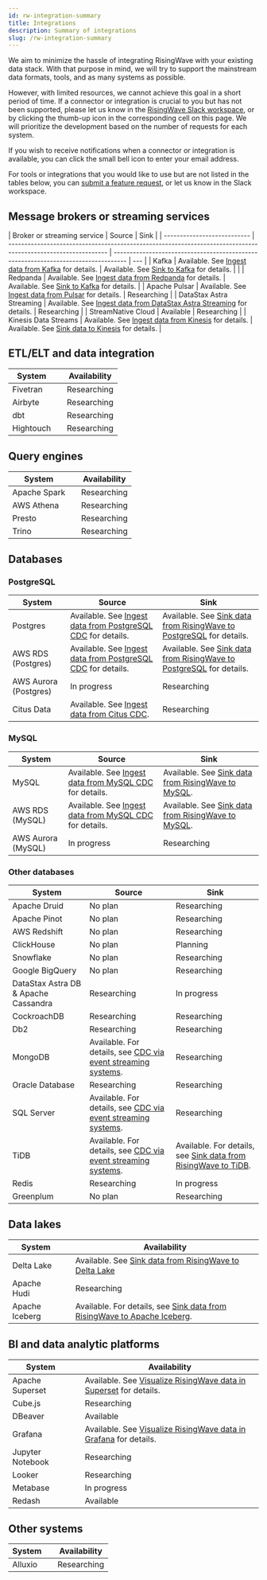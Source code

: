 ```yaml
---
id: rw-integration-summary
title: Integrations
description: Summary of integrations
slug: /rw-integration-summary
---
```


<head>
  <link rel="canonical" href="https://docs.risingwave.com/docs/current/rw-integration-summary/" />
</head>

We aim to minimize the hassle of integrating RisingWave with your existing data stack. With that purpose in mind, we will try to support the mainstream data formats, tools, and as many systems as possible.

However, with limited resources, we cannot achieve this goal in a short period of time. If a connector or integration is crucial to you but has not been supported, please let us know in the [RisingWave Slack workspace](https://www.risingwave.com/slack), or by clicking the thumb-up icon in the corresponding cell on this page. We will prioritize the development based on the number of requests for each system.

If you wish to receive notifications when a connector or integration is available, you can click the small bell icon to enter your email address.

For tools or integrations that you would like to use but are not listed in the tables below, you can [submit a feature request](https://github.com/risingwavelabs/risingwave/issues/new?assignees=&labels=type%2Ffeature&template=feature_request.yml), or let us know in the Slack workspace.

## Message brokers or streaming services

| Broker or streaming service | Source                                                                                                        | Sink                                                                               |
| --------------------------- | ------------------------------------------------------------------------------------------------------------- | ---------------------------------------------------------------------------------- | --- |
| Kafka                       | Available. See [Ingest data from Kafka](/create-source/create-source-kafka.md) for details.                   | Available. See [Sink to Kafka](/guides/create-sink-kafka.md) for details.          |     |
| Redpanda                    | Available. See [Ingest data from Redpanda](/create-source/create-source-redpanda.md) for details.             | Available. See [Sink to Kafka](/guides/create-sink-kafka.md) for details.          |
| Apache Pulsar               | Available. See [Ingest data from Pulsar](/create-source/create-source-pulsar.md) for details.                 | Researching <Capsule note="pulsar_sink" />                                         |
| DataStax Astra Streaming    | Available. See [Ingest data from DataStax Astra Streaming](/guides/connector-astra-streaming.md) for details. | Researching <Capsule note="astra_streaming_sink" />                                |
| StreamNative Cloud          | Available                                                                                                     | Researching <Capsule note="streamnative_cloud_sink" />                             |
| Kinesis Data Streams        | Available. See [Ingest data from Kinesis](/create-source/create-source-kinesis.md) for details.               | Available. See [Sink data to Kinesis](/guides/sink-to-aws-kinesis.md) for details. |

## ETL/ELT and data integration

| System    |     | Availability                             |
| --------- | --- | ---------------------------------------- |
| Fivetran  |     | Researching <Capsule note="fivetran" />  |
| Airbyte   |     | Researching <Capsule note="airbyte" />   |
| dbt       |     | Researching <Capsule note="dbt" />       |
| Hightouch |     | Researching <Capsule note="hightouch" /> |

## Query engines

| System       |     | Availability                          |
| ------------ | --- | ------------------------------------- |
| Apache Spark |     | Researching <Capsule note="spark" />  |
| AWS Athena   |     | Researching <Capsule note="athena" /> |
| Presto       |     | Researching <Capsule note="presto" /> |
| Trino        |     | Researching <Capsule note="trino" />  |

## Databases

### PostgreSQL

| System                | Source                                                                                             | Sink                                                                                               |
| --------------------- | -------------------------------------------------------------------------------------------------- | -------------------------------------------------------------------------------------------------- |
| Postgres              | Available. See [Ingest data from PostgreSQL CDC](/guides/ingest-from-postgres-cdc.md) for details. | Available. See [Sink data from RisingWave to PostgreSQL](/guides/sink-to-postgres.md) for details. |
| AWS RDS (Postgres)    | Available. See [Ingest data from PostgreSQL CDC](/guides/ingest-from-postgres-cdc.md) for details. | Available. See [Sink data from RisingWave to PostgreSQL](/guides/sink-to-postgres.md) for details. |
| AWS Aurora (Postgres) | In progress <Capsule note="aurora_pg_source" />                                                    | Researching <Capsule note="aurora_pg_sink" />                                                      |
| Citus Data            | Available. See [Ingest data from Citus CDC](/guides/ingest-from-citus-cdc.md).                     | Researching <Capsule note="citus_sink" />                                                          |

### MySQL

| System             | Source                                                                                     | Sink                                                                           |
| ------------------ | ------------------------------------------------------------------------------------------ | ------------------------------------------------------------------------------ |
| MySQL              | Available. See [Ingest data from MySQL CDC](/guides/ingest-from-mysql-cdc.md) for details. | Available. See [Sink data from RisingWave to MySQL](/guides/sink-to-mysql.md). |
| AWS RDS (MySQL)    | Available. See [Ingest data from MySQL CDC](/guides/ingest-from-mysql-cdc.md) for details. | Available. See [Sink data from RisingWave to MySQL](/guides/sink-to-mysql.md). |
| AWS Aurora (MySQL) | In progress <Capsule note="aurora_mysql_source" />                                         | Researching <Capsule note="aurora_mysql_sink" />                               |

### Other databases

| System                               | Source                                                                                              | Sink                                                                                      |
| ------------------------------------ | --------------------------------------------------------------------------------------------------- | ----------------------------------------------------------------------------------------- |
| Apache Druid                         | No plan                                                                                             | Researching <Capsule note="druid_sink" />                                                 |
| Apache Pinot                         | No plan                                                                                             | Researching <Capsule note="pinot_sink" />                                                 |
| AWS Redshift                         | No plan                                                                                             | Researching <Capsule note="redshift_sink" />                                              |
| ClickHouse                           | No plan                                                                                             | Planning <Capsule note="clickhouse_sink" />                                               |
| Snowflake                            | No plan                                                                                             | Researching <Capsule note="snowflake_sink" />                                             |
| Google BigQuery                      | No plan                                                                                             | Researching <Capsule note="bigquery_sink" />                                              |
| DataStax Astra DB & Apache Cassandra | Researching <Capsule note="cassandra_source" />                                                     | In progress <Capsule note="cassandra_sink" />                                             |
| CockroachDB                          | Researching <Capsule note="cockroachdb_source" />                                                   | Researching <Capsule note="cockroachdb_sink" />                                           |
| Db2                                  | Researching <Capsule note="db2_source" />                                                           | Researching <Capsule note="db2_sink" />                                                   |
| MongoDB                              | Available. For details, see [CDC via event streaming systems](/create-source/create-source-cdc.md). | Researching <Capsule note="mongodb_sink" />                                               |
| Oracle Database                      | Researching <Capsule note="oracle_source" />                                                        | Researching <Capsule note="oracle_sink" />                                                |
| SQL Server                           | Available. For details, see [CDC via event streaming systems](/create-source/create-source-cdc.md). | Researching <Capsule note="sql_server_sink" />                                            |
| TiDB                                 | Available. For details, see [CDC via event streaming systems](/create-source/create-source-cdc.md). | Available. For details, see [Sink data from RisingWave to TiDB](/guides/sink-to-tidb.md). |
| Redis                                | Researching <Capsule note="redis_source" />                                                         | In progress <Capsule note="redis_sink" />                                                 |
| Greenplum                            | No plan                                                                                             | Researching <Capsule note="greenplum_sink" />                                             |

## Data lakes

| System         |     | Availability                                                                                           |
| -------------- | --- | ------------------------------------------------------------------------------------------------------ |
| Delta Lake     |     | Available. See [Sink data from RisingWave to Delta Lake](/guides/sink-to-delta-lake.md)                |
| Apache Hudi    |     | Researching <Capsule note="hudi" />                                                                    |
| Apache Iceberg |     | Available. For details, see [Sink data from RisingWave to Apache Iceberg](/guides/sink-to-iceberg.md). |

## BI and data analytic platforms

| System           |     | Availability                                                                                         |
| ---------------- | --- | ---------------------------------------------------------------------------------------------------- |
| Apache Superset  |     | Available. See [Visualize RisingWave data in Superset](/guides/superset-integration.md) for details. |
| Cube.js          |     | Researching <Capsule note="cubejs" />                                                                |
| DBeaver          |     | Available                                                                                            |
| Grafana          |     | Available. See [Visualize RisingWave data in Grafana](/guides/grafana-integration.md) for details.   |
| Jupyter Notebook |     | Researching <Capsule note="jupyter" />                                                               |
| Looker           |     | Researching <Capsule note="looker" />                                                                |
| Metabase         |     | In progress <Capsule note="metabase" />                                                              |
| Redash           |     | Available                                                                                            |

## Other systems

| System  |     | Availability                           |
| ------- | --- | -------------------------------------- |
| Alluxio |     | Researching <Capsule note="alluxio" /> |
